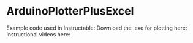 # ArduinoPlotterPlusExcel
Example code used in Instructable:
Download the .exe for plotting here:
Instructional videos here:

